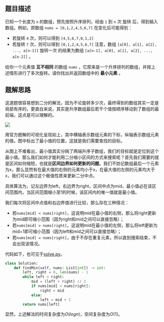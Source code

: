 ## 题目描述

已知一个长度为 `n` 的数组，预先按照升序排列，经由 `1` 到 `n` 次 旋转 后，得到输入数组。例如，原数组 `nums = [0,1,2,4,5,6,7]` 在变化后可能得到：

- 若旋转 `4` 次，则可以得到 `[4,5,6,7,0,1,2]`
- 若旋转 `7` 次，则可以得到 `[0,1,2,4,5,6,7]`
  注意，数组 `[a[0], a[1], a[2], ..., a[n-1]]` 旋转一次 的结果为数组 `[a[n-1], a[0], a[1], a[2], ..., a[n-2]]` 。

给你一个元素值 **互不相同** 的数组 `nums` ，它原来是一个升序排列的数组，并按上述情形进行了多次旋转。请你找出并返回数组中的 **最小元素** 。

## 题解思路

这道题很容易想到二分的解法，因为不论旋转多少次，最终得到的数组其实一定是局部有序的，更直白来说，其实是升序数组最后若干个值按顺序移动到了数组的最前端，这点是可以理解的。

![](https://s2.loli.net/2022/01/20/dDzxPZWSuK1TNVy.png)

用官方题解的可视化呈现如上，其中横轴表示数组元素的下标，纵轴表示数组元素的值。图中标出了最小值的位置，这就是我们需要查找的目标。

从图上不难看出，最小值其实分隔了两端升序子数组，我们的目标就是定位到这个最小值。那么我们如何才能利用二分缩小区间的方式来搜索呢？首先我们需要的就是区间如何缩短，也就是**区间边界如何更新的问题**。我们不妨记数组最后一个元素为x，那么显然有在最大值的右侧的元素均小于x，在最大值的左侧的元素均大于x，我们可以通过这个极值性质来更新二分中点。

具体算法为，记左边界为left，右边界为right，区间中点为mid，最小值必在该区间范围内，当区间范围缩小至1的时候，该区间内的唯一值就是最小值。

我们每次将区间中点值和右边界值进行比较，那么存在三种情况：
- 若`nums[mid] < nums[right]`，这说明mid在最小值的右侧，那么将right更新为mid即可缩小范围（因为right和mid之间可以直接忽略）；
- 若`nums[mid] > nums[right]`，这说明mid在最小值的左侧，那么将left更新为mid+1即可缩小范围（因为left和mid之间可以直接忽略）；
- 若`nums[mid] = nums[right]`，由于不存在重复元素，所以直到搜索结束，不会出现该情况。

代码如下，也可见于[solve.py](./solve.py)。

```python
class Solution:
    def findMin(self, nums: List[int]) -> int:
        left, right = 0, len(nums) - 1
        while left < right:
            mid = (left + right) // 2
            if nums[mid] < nums[right]:
                right = mid
            else:
                left = mid + 1
        return nums[left]
```

显然，上述解法的时间复杂度为$O(logn)$，空间复杂度为$O(1)$。
